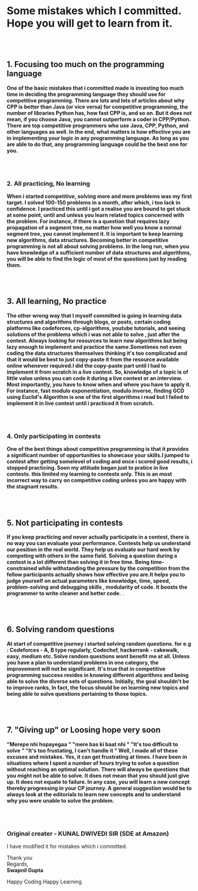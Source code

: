 # Some mistakes which I committed. Hope you will get to learn from it.
<br><br>

<h2> 1. Focusing too much on the programming language</h2>
<p>
<b>One of the basic mistakes that i committed made is investing too much time in deciding the programming language they should use for competitive 
programming. There are lots and lots of articles about why CPP is better than Java (or vice versa) for competitive programming, the number of libraries 
Python has, how fast CPP is, and so on. But it does not mean, if you choose Java, you cannot outperform a coder in CPP/Python. There are top competitive programmers who use Java, CPP,  Python, and other languages as well. In the end, what matters is how effective you are in implementing your logic in any programming language. As long as you are able to do that, any programming language could be the best one for you.</b>
</p>
<br><br>
<h3> 2. All practicing, No learning</h3>
<p>
<b>When i started competitive, solving more and more problems was my first target. I solved 100-150 problems in a month, after which, i too lack in confidence. I practiced this until i got a realise you are bound to get stuck at some point, until and unless you learn related topics concerned with the problem. For instance, if there is a question that requires lazy propagation of a segment tree, no matter how well you know a normal segment tree, you cannot implement it. It is important to keep learning new algorithms, data structures. Becoming better in competitive programming is not all about solving problems. In the long run, when you have knowledge of a sufficient number of data structures and algorithms, you will be able to find the logic of most of the questions just by reading them.</b>
</p>
<br><br>
<h2>3. All learning, No practice</h2>
<p>
<b>The other wrong way that I myself committed is going in learning data structures and algorithms through blogs, or posts, certain coding platforms like codeforces, 
cp-algorithms, youtube tutorials, and seeing solutions of the problems which i was not able to solve , just after the contest. Always looking for resources to learn new algorithms but being lazy enough to implement and practice the same.Sometimes not even coding the data structures themselves thinking it's too complicated and that it would be best to just copy-paste it from the resource available online whenever required.I did the copy-paste part until I had to implement it from scratch in a live contest. So, knowledge of a topic is of little value unless you can code it during a live contest or an interview. Most importantly, you have to know when and where you have to apply it. For instance, fast modulo exponentiation, modulo inverse, finding GCD using Euclid's Algorithm is one of the first algorithms i read but I failed to implement it in live contest until i practiced it from scratch.</b>
</p> 
<br><br>
<h3>4. Only participating in contests</h3>
<p>
<b>One of the best things about competitive programming is that it provides a significant number of opportunities to showcase your skills.I jumped to contest after getting somelevel of coding and once i scored good results, i stopped practicing. Soon my attitude began just to pratice in live contests. this limited my learning to contests only. This is an most incorrect way to carry on competitive coding unless you are happy with the stagnant results.</b>
</p>
<br><br>
<h2> 5. Not participating in contests</h2>
<p>
<b>If you keep practicing and never actually participate in a contest, there is no way you can evaluate your performance. Contests help us understand 
our position in the real world. They help us evaluate our hard work by competing with others in the same field. Solving a question during a contest is a lot different than solving it in free time. Being time-constrained while withstanding the pressure by the competition from the fellow participants actually shows how effective you are.It helps you to judge yourself on actual parameters like knowledge, time, speed, problem-solving and debugging skills , modularity of code. It boosts the programmer to write cleaner and better code.</b>   . 
</p>
<br><br>
<h2> 6. Solving random questions</h2>
<p>
<b>At start of competitive journey  i started solving random questions. for e.g : 
Codeforces - A, B type regularly,
Codechef, hackerrank - cakewalk, easy, medium etc.
Solve random questions wont benefit me at all. Unless you have a plan to understand problems in one category, the improvement will not be significant. It's true that in competitive programming success resides in knowing different algorithms and being able to solve the diverse sets of questions. Initially, the goal shouldn't be to improve ranks, In fact, the focus should be on learning new topics and being able to solve questions pertaining to those topics.</b>
</p>
<br><br>
<h2>7. "Giving up" or Loosing hope very soon</h2> 
<p>
<b>"Merepe nhi hopayegaa "
"mere bas ki baat nhi "
"It's too difficult to solve "
"It's too frustating, I can't handle it "
Well, I made all of these excuses and mistakes.
Yes, it can get frustrating at times. I have been in situations where I spent a number of hours trying to solve a question without reaching an optimal 
solution. There will always be questions that you might not be able to solve. It does not mean that you should just give up. It does not equate to failure. 
In any case, you will learn a new concept thereby progressing in your CP journey. A general suggestion would be to always look at the editorials to learn new concepts and to understand why you were unable to solve the problem.</b>  
</p>
<br><br>

### Original creater - KUNAL DWIVEDI SIR (SDE at Amazon)
I have modified it for mistakes which i committed.

Thank you<br>
Regards,<br> 
<b>Swapnil Gupta</b>



Happy Coding Happy Learning 
